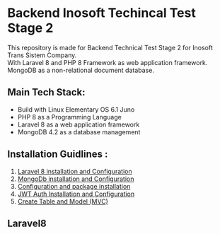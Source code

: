# Backend Inosoft Techincal Test Stage 2 <br>
This repository is made for Backend Technical Test Stage 2 for Inosoft Trans Sistem Company.<br>
With Laravel 8 and PHP 8 Framework as web application framework.<br>
MongoDB as a non-relational document database.<br>

## Main Tech Stack:<br>
- Build with Linux Elementary OS 6.1 Juno
- PHP 8 as a Programming Language
- Laravel 8 as a web application framework
- MongoDB 4.2 as a database management

## Installation Guidlines :<br>
<ol>
    <li>
      <a href="##laravel8">Laravel 8 installation and Configuration</a>
    </li>
    <li>
      <a href="##mongodb">MongoDb installation and Configuration</a>
    </li>
    <li>
      <a href="##configuration">Configuration and package installation</a>
    </li>
    <li>
      <a href="##jwtauth">JWT Auth Installation and Configuration</a>
    </li>
    <li>
      <a href="##mvc">Create Table and Model (MVC)</a>
    </li>
</ol>

## Laravel8 <br>